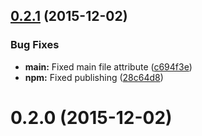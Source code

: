 <a name="0.2.1"></a>
## [0.2.1](https://github.com/knisterpeter/webtunes/compare/v0.2.0...v0.2.1) (2015-12-02)


### Bug Fixes

* **main:** Fixed main file attribute ([c694f3e](https://github.com/knisterpeter/webtunes/commit/c694f3e))
* **npm:** Fixed publishing ([28c64d8](https://github.com/knisterpeter/webtunes/commit/28c64d8))



<a name="0.2.0"></a>
# 0.2.0 (2015-12-02)




